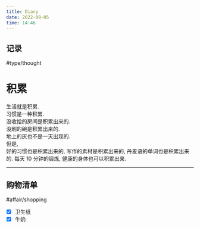 ```yaml
---
title: Diary
date: 2022-08-05
time: 14:46
---
```


## 记录
#type/thought 
# 积累

生活就是积累.  
习惯是一种积累.  
没收拾的房间是积累出来的.   
没刷的碗是积累出来的.   
地上的灰也不是一天出现的.   
但是,   
好的习惯也是积累出来的, 
写作的素材是积累出来的, 
丹麦语的单词也是积累出来的. 
每天 10 分钟的锻炼, 健康的身体也可以积累出来.  


---

## 购物清单
#affair/shopping
- [x] 卫生纸
- [x] 牛奶
